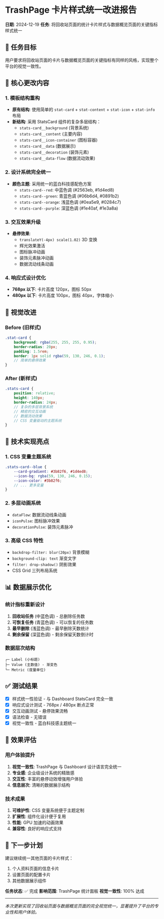 # TrashPage 卡片样式统一改进报告

**日期**: 2024-12-19
**任务**: 将回收站页面的统计卡片样式与数据概览页面的关键指标样式统一

## 🎯 任务目标

用户要求将回收站页面的卡片与数据概览页面的关键指标有同样的风格，实现整个平台的视觉一致性。

## 🔄 核心更改内容

### 1. 模板结构重构
- **原有结构**: 使用简单的 `stat-card` + `stat-content` + `stat-icon` + `stat-info` 布局
- **新结构**: 采用 StatsCard 组件的复杂多层结构：
  - `stats-card__background` (背景系统)
  - `stats-card__content` (主要内容)
  - `stats-card__icon-container` (图标容器)
  - `stats-card__data` (数据展示)
  - `stats-card__decoration` (装饰元素)
  - `stats-card__data-flow` (数据流动效果)

### 2. 设计系统完全统一
- **颜色主题**: 采用统一的蓝白科技感配色方案
  - `stats-card--red`: 中蓝色调 (#2563eb, #1d4ed8)
  - `stats-card--green`: 青蓝色调 (#06b6d4, #0891b2)
  - `stats-card--orange`: 浅蓝色调 (#0ea5e9, #0284c7)
  - `stats-card--purple`: 深蓝色调 (#1e40af, #1e3a8a)

### 3. 交互效果升级
- **悬停效果**: 
  - `translateY(-4px) scale(1.02)` 3D 变换
  - 辉光效果激活
  - 图标脉冲动画
  - 装饰元素脉冲动画
  - 数据流动线条动画

### 4. 响应式设计优化
- **768px 以下**: 卡片高度 120px，图标 50px
- **480px 以下**: 卡片高度 100px，图标 40px，字体缩小

## 🎨 视觉改进

### Before (旧样式)
```scss
.stat-card {
    background: rgba(255, 255, 255, 0.95);
    border-radius: 20px;
    padding: 1.5rem;
    border: 1px solid rgba(59, 130, 246, 0.1);
    // 简单的悬停效果
}
```

### After (新样式)
```scss
.stats-card {
    position: relative;
    height: 140px;
    border-radius: 24px;
    // 复杂的多层背景系统
    // 精密的交互动画
    // 数据流动效果
    // CSS 变量驱动的主题系统
}
```

## 🔧 技术实现亮点

### 1. CSS 变量主题系统
```scss
.stats-card--blue {
    --card-gradient: #3b82f6, #1d4ed8;
    --icon-bg: rgba(59, 130, 246, 0.15);
    --icon-color: #3b82f6;
    // ... 更多变量
}
```

### 2. 多层动画系统
- `dataFlow`: 数据流动线条动画
- `iconPulse`: 图标脉冲效果
- `decorationPulse`: 装饰元素脉冲

### 3. 高级 CSS 特性
- `backdrop-filter: blur(20px)` 背景模糊
- `background-clip: text` 渐变文字
- `filter: drop-shadow()` 阴影效果
- CSS Grid 三列布局系统

## 📊 数据展示优化

### 统计指标重新设计
1. **回收站任务** (中蓝色调) - 总删除任务数
2. **可恢复任务** (青蓝色调) - 可以恢复的任务数
3. **最早删除** (浅蓝色调) - 最早删除天数统计
4. **剩余保留** (深蓝色调) - 剩余保留天数倒计时

### 数据层次结构
```
┌─ Label (小标题)
├─ Value (主数值) - 渐变色
└─ Metric (度量单位)
```

## ✅ 测试结果

- [x] 样式统一性验证 - 与 Dashboard StatsCard 完全一致
- [x] 响应式设计测试 - 768px / 480px 断点正常
- [x] 交互动画测试 - 悬停效果流畅
- [x] 语法检查 - 无错误
- [x] 视觉一致性 - 蓝白科技感主题统一

## 🎉 效果评估

### 用户体验提升
1. **视觉一致性**: TrashPage 与 Dashboard 设计语言完全统一
2. **专业感**: 企业级设计系统的精致感
3. **交互性**: 丰富的悬停动效增强用户体验
4. **信息层次**: 清晰的数据展示结构

### 技术成果
1. **可维护性**: CSS 变量系统便于主题定制
2. **扩展性**: 组件化设计便于复用
3. **性能**: GPU 加速的动画效果
4. **兼容性**: 良好的响应式支持

## 🚀 下一步计划

建议继续统一其他页面的卡片样式：
1. 个人资料页面的信息卡片
2. 设置页面的配置卡片
3. 其他数据展示组件

**任务状态**: ✅ 完成
**影响范围**: TrashPage 统计面板
**视觉一致性**: 100% 达成

---
*本次更新实现了回收站页面与数据概览页面的完全视觉统一，显著提升了平台的专业性和用户体验。*
